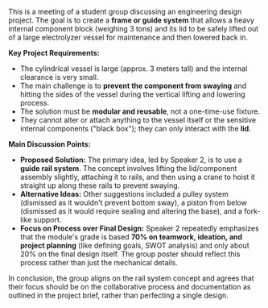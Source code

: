 This is a meeting of a student group discussing an engineering design project. The goal is to create a **frame or guide system** that allows a heavy internal component block (weighing 3 tons) and its lid to be safely lifted out of a large electrolyzer vessel for maintenance and then lowered back in.

**Key Project Requirements:**
*   The cylindrical vessel is large (approx. 3 meters tall) and the internal clearance is very small.
*   The main challenge is to **prevent the component from swaying** and hitting the sides of the vessel during the vertical lifting and lowering process.
*   The solution must be **modular and reusable**, not a one-time-use fixture.
*   They cannot alter or attach anything to the vessel itself or the sensitive internal components ("black box"); they can only interact with the **lid**.

**Main Discussion Points:**
*   **Proposed Solution:** The primary idea, led by Speaker 2, is to use a **guide rail system**. The concept involves lifting the lid/component assembly slightly, attaching it to rails, and then using a crane to hoist it straight up along these rails to prevent swaying.
*   **Alternative Ideas:** Other suggestions included a pulley system (dismissed as it wouldn't prevent bottom sway), a piston from below (dismissed as it would require sealing and altering the base), and a fork-like support.
*   **Focus on Process over Final Design:** Speaker 2 repeatedly emphasizes that the module's grade is based **70% on teamwork, ideation, and project planning** (like defining goals, SWOT analysis) and only about 20% on the final design itself. The group poster should reflect this process rather than just the mechanical details.

In conclusion, the group aligns on the rail system concept and agrees that their focus should be on the collaborative process and documentation as outlined in the project brief, rather than perfecting a single design.